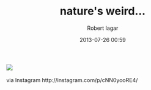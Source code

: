 ﻿---
layout: post
title: nature's weird...
date: 2013-07-26 00:59
author: "Robert Iagar"
comments: true
tags: [Day to day, IFTTT, Instagram]
---
<div><img src='http://distilleryimage4.s3.amazonaws.com/8347e0acf57d11e2bf4822000a1ddbe2_7.jpg' /><br /><br /><div>via Instagram http://instagram.com/p/cNN0yooRE4/</div><br /></div>
